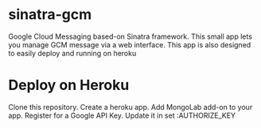 sinatra-gcm
===========

Google Cloud Messaging based-on Sinatra framework. This small app lets you manage GCM message via a web interface. This app is also designed to easily deploy and running on heroku

Deploy on Heroku
==========

Clone this repository.
Create a heroku app.
Add MongoLab add-on to your app.
Register for a Google API Key. Update it in set :AUTHORIZE_KEY 




